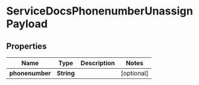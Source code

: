 

# ServiceDocsPhonenumberUnassignPayload


## Properties

| Name | Type | Description | Notes |
|------------ | ------------- | ------------- | -------------|
|**phonenumber** | **String** |  |  [optional] |



